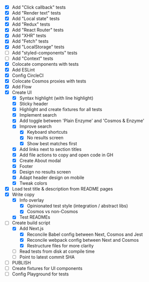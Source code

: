 * [x] Add "Click callback" tests
* [x] Add "Render text" tests
* [x] Add "Local state" tests
* [x] Add "Redux" tests
* [x] Add "React Router" tests
* [x] Add "XHR" tests
* [x] Add "Fetch" tests
* [x] Add "LocalStorage" tests
* [ ] Add "styled-components" tests
* [ ] Add "Context" tests
* [x] Colocate components with tests
* [x] Add ESLint
* [x] Config CircleCI
* [x] Colocate Cosmos proxies with tests
* [x] Add Flow
* [x] Create UI
  * [x] Syntax highlight (with line highlight)
  * [x] Sticky header
  * [x] Highlight and create fixtures for all tests
  * [x] Implement search
  * [x] Add toggle between 'Plain Enzyme' and 'Cosmos & Enzyme'
  * [x] Improve search
    * [x] Keyboard shortcuts
    * [x] No results screen
    * [x] Show best matches first
  * [x] Add links next to section titles
  * [x] Add file actions to copy and open code in GH
  * [x] Create About modal
  * [x] Footer
  * [x] Design no results screen
  * [x] Adapt header design on mobile
  * [x] Tweak colors
* [x] Load test title & description from README pages
* [x] Write copy
  * [x] Info overlay
    * [x] Opinionated test style (integration / abstract libs)
    * [x] Cosmos vs non-Cosmos
  * [x] Test READMEs
* [ ] Create build script
  * [x] Add Next.js
    * [x] Reconcile Babel config between Next, Cosmos and Jest
    * [x] Reconcile webpack config between Next and Cosmos
    * [x] Restructure files for more clarity
  * [ ] Read tests from disk at compile time
  * [ ] Point to latest commit SHA
* [ ] PUBLISH
* [ ] Create fixtures for UI components
* [ ] Config Playground for tests
